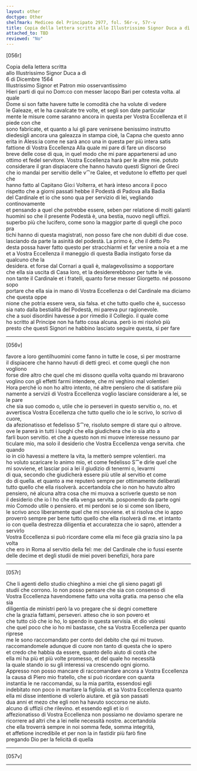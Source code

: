 ```yaml
---
layout: other
doctype: Other
shelfmark: Mediceo del Principato 2977, fol. 56r-v, 57r-v
title: Copia della lettera scritta allo Illustrissimo Signor Duca a dì 6 di Dicembre 1564
attached_to: TBD
reviewed: "No"
---
```


[056r]  
  
  
Copia della lettera scritta  
allo Illustrissimo Signor Duca a dì  
6 di Dicembre 1564  
Illustrissimo Signor et Patron mio osservantissimo  
Hieri parti di qui no Dom:co con messer Iacopo Bari per cotesta volta. al quale  
Dome si son fatte havere tutte le comodità che ha volute di vedere  
le Galeaze, et le ha cavalcate tre volte, et segli son date particular  
mente le misure come saranno ancora in questa per Vostra Eccellenza et il piede con che  
sono fabricate, et quanto a lui gli pare venirsene benissimo instrutto  
diedesigli ancora una galeazza in stampa cioè, la Capna che questo anno  
erita in Aless:ia come ne sarà anco una in questa per più intera satis  
fattione di Vostra Eccellenza Alla quale mi pare di fare un discorso  
breve delle cose di qua, in quel modo che mi pare appartenersi ad uno  
ottimo et fedel servitore. Vostra Eccellenza harà per le altre mie. potuto  
considerare il gran dispiacere che hanno havuto questi Signori de Greci  
che io mandai per servitio delle v⁀re Galee, et vedutone lo effetto per quel che  
hanno fatto al Capitano Gio:i Volterra, et harà inteso ancora il poco  
rispetto che a giorni passati hebbe il Podestà di Padova alla Badia  
del Cardinale et io che sono qua per servizio di lei, vegliando continovamente  
et pensando a quel che potrebbe essere, seben per relatione di molti galanti  
huomini so che il presente Podestà è, una bestia, nuovo negli uffizii.  
superbo più che lucifero, come sono la maggior parte di quegli che poco pra  
tichi hanno di questa magistrati, non posso fare che non dubiti di due cose.  
lasciando da parte la asinità del podestà. La primo è, che il detto Po  
desta possa haver fatto questo per stracchiarmi et far venire a noia et a me  
et a Vostra Eccellenza il maneggio di questa Badia instigato forse da qualcuno che la  
desidera. et forse dal Cornari a quali è, malagevolissimo a sopportare  
che ella sia uscita di Casa loro, et la desidererebbono per tutte le vie.  
non tante il Cardinale et i fratelli, quanto forse messer Giorgetto. né possono sopo  
portare che ella sia in mano di Vostra Eccellenza o del Cardinale ma diciamo che questa oppe  
nione che potria essere vera, sia falsa. et che tutto quello che è, successo  
sia nato dalla bestialità del Podestà, mi pareva pur ragionevole.  
che a suoi disordini havesse a por rimedio il Collegio. il quale come  
ho scritto al Principe non ha fatto cosa alcuna. però io mi risolvò più  
presto che questi Signori ne habbino lasciato seguire questa, sì per fare  
  
---  

[056v]  
  
  
favore a loro gentilhuomini come fanno in tutte le cose, sì per mostrarne  
il dispiacere che hanno havuti di detti greci. et come quegli che non vogliono  
forse dire altro che quel che mi dissono quella volta quando mi bravarono  
voglino con gli effetti farmi intendere, che mi veghino mal volentieri  
Hora perché io non ho altro intento, né altre pensiero che di satisfare più  
namente a servizii di Vostra Eccellenza voglio lasciare considerare a lei, se le pare  
che sia suo comodo o, utile che io perseveri in questo servitio o, no. et  
avvertisca Vostra Eccellenza che tutto quello che io le scrivo, lo scrivo di cuore,  
da afezionatisso et fedelisso S⁀re, risoluto sempre di stare qui o altrove.  
ove le parerà in tutti i luoghi che ella giudichera che io sia atto a  
farli buon servitio. et che a questo non mi muove interesse nessuno par  
ticulare mio, ma solo il desiderio che Vostra Eccellenza venga servita. che quando  
io in ciò havessi a mettere la vita, la metterò sempre volentieri. ma  
ho voluto scaricare lo animo mio, et come fedelisso S⁀e dirle quel che  
mi sovviene, et lasciar poi a lei il giudizio di tenermi o, levarmi  
di qua, secondo che giudicherà essere più utile al servitio et come  
do di quella. et quanto a me reputerò sempre per ottimamente deliberati  
tutto quello che ella risolverà. accertandola che io non ho havuto altro  
pensiero, né alcuna altra cosa che mi muova a scriverle questo se non  
il desiderio che io l ho che ella venga servita. posponendo da parte ogni  
mio Comodo utile o pensiero. et mi perdoni se io si come son libero,  
le scrivo anco liberamente quel che mi sovviene. et si risolva che io appo  
proverrò sempre per bene tutto quello che ella risolverà di me. et intanto  
io con quella destrezza diligentia et accuratezza che io saprò, attender a servirlo  
Vostra Eccellenza si può ricordare come ella mi fece già grazia sino la pa volta  
che ero in Roma al servitio della fel: me: del Cardinale che io fussi esente  
delle decime et degli studii de miei poveri benefizii, hora pare  
  
---  

[057r]  
  
  
Che li agenti dello studio chieghino a miei che gli sieno pagati gli  
studii che corrono. Io non posso pensare che sia con consenso di  
Vostra Eccellenza havendomene fatto una volta gratia. ma penso che ella sia  
diligentia de ministri però la vo pregare che si degni comettere  
che la grazia fattami, perseveri. atteso che io son povero et  
che tutto ciò che io ho, lo spendo in questa servisia. et dio volessi  
che quel poco che io ho mi bastasse, che sa Vostra Eccellenza per quanto riprese  
me le sono raccomandato per conto del debito che qui mi truovo.  
raccomandomele adunque di cuore non tanto di questa che io spero  
et credo che habbia da essere, quanto dello aiuto di costà che  
ella mi ha più et più volte promesso, et del quale ho necessità  
la quale stando io su gli interessi va crescendo ogni giorno.  
Appresso non posso mancare di raccomandare ancora a Vostra Eccellenza  
la causa di Piero mio fratello, che si può ricordare con quanta  
instantia le ne raccomandai, su la mia partita, essendosi egli  
indebitato non poco in maritare la figliola. et sa Vostra Eccellenza quanto  
ella mi disse intentione di volerlo aiutare. et già son passati  
dua anni et mezo che egli non ha havuto soccorso ne aiuto.  
alcuno di uffizii che rilevino. et essendo egli et io ri  
affezionatisso di Vostra Eccellenza non possiamo ne doviamo sperare ne  
ricorrere ad altri che a lei nelle necessità nostre. accertandola  
che ella troverrà sempre in noi somma fede, somma integrità,  
et affetione incredibile et per non la in fastidir più farò fine  
pregando Dio per la felicità di quella  
  
---  

[057v]  
  
  
  
---  

